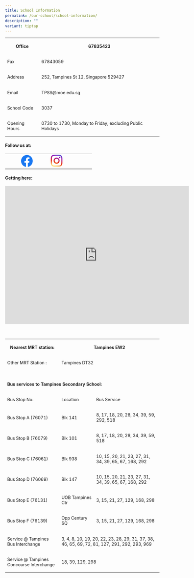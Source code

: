 ```yaml
---
title: School Information
permalink: /our-school/school-information/
description: ""
variant: tiptap
---
```

<table style="minWidth: 50px">
<colgroup>
<col>
<col>
</colgroup>
<tbody>
<tr>
<th rowspan="1" colspan="1">
<p>Office</p>
</th>
<th rowspan="1" colspan="1">
<p>67835423</p>
</th>
</tr>
<tr>
<td rowspan="1" colspan="1">
<p>Fax</p>
</td>
<td rowspan="1" colspan="1">
<p>67843059</p>
</td>
</tr>
<tr>
<td rowspan="1" colspan="1">
<p>Address</p>
</td>
<td rowspan="1" colspan="1">
<p>252, Tampines St 12, Singapore 529427</p>
</td>
</tr>
<tr>
<td rowspan="1" colspan="1">
<p>Email</p>
</td>
<td rowspan="1" colspan="1">
<p>TPSS@moe.edu.sg</p>
</td>
</tr>
<tr>
<td rowspan="1" colspan="1">
<p>School Code</p>
</td>
<td rowspan="1" colspan="1">
<p>3037</p>
</td>
</tr>
<tr>
<td rowspan="1" colspan="1">
<p>Opening Hours</p>
</td>
<td rowspan="1" colspan="1">
<p>0730 to 1730, Monday to Friday, excluding Public Holidays</p>
</td>
</tr>
</tbody>
</table>
<h4>Follow us at:</h4>
<table style="minWidth: 50px">
<colgroup>
<col>
<col>
</colgroup>
<tbody>
<tr>
<th rowspan="1" colspan="1">
<div class="isomer-image-wrapper">
<img style="width: 30%;" height="auto" width="100%" alt="" src="/images/5296499_fb_facebook_facebook logo_icon.png">
</div>
</th>
<td rowspan="1" colspan="1">
<div class="isomer-image-wrapper">
<img style="width: 30%;" height="auto" width="100%" alt="" src="/images/5296765_camera_instagram_instagram logo_icon.png">
</div>
</td>
</tr>
</tbody>
</table>
<h4>Getting here:</h4>
<div class="iframe-wrapper">
<iframe style="border:0;" height="450" width="600" allowfullscreen="true" frameborder="0" src="https://www.google.com/maps/embed?pb=!1m18!1m12!1m3!1d3988.7114290119443!2d103.94206681461407!3d1.3496575990156403!2m3!1f0!2f0!3f0!3m2!1i1024!2i768!4f13.1!3m3!1m2!1s0x31da3d16ac3d60d7%3A0x3722194fbdf79955!2sTampines%20Secondary%20School!5e0!3m2!1sen!2ssg!4v1666157427166!5m2!1sen!2ssg"></iframe>
</div>
<p>
<br>
</p>
<table style="minWidth: 75px">
<colgroup>
<col>
<col>
<col>
</colgroup>
<tbody>
<tr>
<th rowspan="1" colspan="1">
<p>Nearest MRT station:</p>
</th>
<th rowspan="1" colspan="2">
<p>Tampines EW2</p>
</th>
</tr>
<tr>
<td rowspan="1" colspan="1">
<p>Other MRT Station :</p>
</td>
<td rowspan="1" colspan="2">
<p>Tampines DT32</p>
</td>
</tr>
<tr>
<td rowspan="1" colspan="1">
<p></p>
</td>
<td rowspan="1" colspan="1">
<p></p>
</td>
<td rowspan="1" colspan="1">
<p></p>
</td>
</tr>
<tr>
<td rowspan="1" colspan="3">
<p><strong>Bus services to Tampines Secondary School:</strong>
</p>
</td>
</tr>
<tr>
<td rowspan="1" colspan="1">
<p>Bus Stop No.</p>
</td>
<td rowspan="1" colspan="1">
<p>Location</p>
</td>
<td rowspan="1" colspan="1">
<p>Bus Service</p>
</td>
</tr>
<tr>
<td rowspan="1" colspan="1">
<p>Bus Stop A (76071)</p>
</td>
<td rowspan="1" colspan="1">
<p>Blk 141</p>
</td>
<td rowspan="1" colspan="1">
<p>8, 17, 18, 20, 28, 34, 39, 59, 292, 518</p>
</td>
</tr>
<tr>
<td rowspan="1" colspan="1">
<p>Bus Stop B (76079)</p>
</td>
<td rowspan="1" colspan="1">
<p>Blk 101</p>
</td>
<td rowspan="1" colspan="1">
<p>8, 17, 18, 20, 28, 34, 39, 59, 518</p>
</td>
</tr>
<tr>
<td rowspan="1" colspan="1">
<p>Bus Stop C (76061)</p>
</td>
<td rowspan="1" colspan="1">
<p>Blk 938</p>
</td>
<td rowspan="1" colspan="1">
<p>10, 15, 20, 21, 23, 27, 31, 34, 39, 65, 67, 168, 292</p>
</td>
</tr>
<tr>
<td rowspan="1" colspan="1">
<p>Bus Stop D (76069)</p>
</td>
<td rowspan="1" colspan="1">
<p>Blk 147</p>
</td>
<td rowspan="1" colspan="1">
<p>10, 15, 20, 21, 23, 27, 31, 34, 39, 65, 67, 168, 292</p>
</td>
</tr>
<tr>
<td rowspan="1" colspan="1">
<p>Bus Stop E (76131)</p>
</td>
<td rowspan="1" colspan="1">
<p>UOB Tampines Ctr</p>
</td>
<td rowspan="1" colspan="1">
<p>3, 15, 21, 27, 129, 168, 298</p>
</td>
</tr>
<tr>
<td rowspan="1" colspan="1">
<p>Bus Stop F (76139)</p>
</td>
<td rowspan="1" colspan="1">
<p>Opp Century SQ</p>
</td>
<td rowspan="1" colspan="1">
<p>3, 15, 21, 27, 129, 168, 298</p>
</td>
</tr>
<tr>
<td rowspan="1" colspan="1">
<p>Service @ Tampines Bus Interchange</p>
</td>
<td rowspan="1" colspan="2">
<p>3, 4, 8, 10, 19, 20, 22, 23, 28, 29, 31, 37, 38, 46, 65, 69, 72, 81, 127,
291, 292, 293, 969</p>
</td>
</tr>
<tr>
<td rowspan="1" colspan="1">
<p>Service @ Tampines Concourse Interchange</p>
</td>
<td rowspan="1" colspan="2">
<p>18, 39, 129, 298</p>
</td>
</tr>
</tbody>
</table>
<p></p>